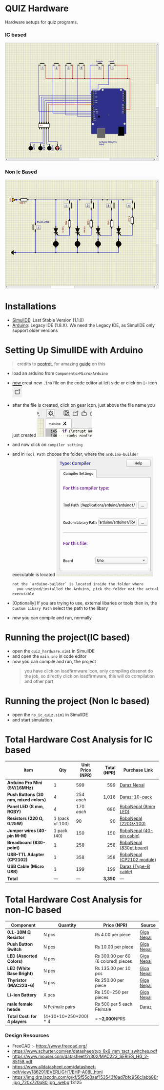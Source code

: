 # QUIZ Hardware
Hardware setups for quiz programs.
### IC based
![Quiz Image](imgs/quiz.png)

### Non Ic Based
![Quiz Image](imgs/no_ic_quiz.png) 


# Installations
- [SimulIDE](https://simulide.com/p/downloads/): Last Stable Version (1.1.0)
- [Arduino](https://www.arduino.cc/en/software/#legacy-ide-18x): Legacy IDE (1.8.X). We need the Legacy IDE, as SimulIDE only support older versions

# Setting Up SimulIDE with Arduino 
> credits to [pcotret](https://github.com/pcotret/), for amazing [guide](https://pcotret.github.io/simulide/) on this 
- load an arduino from `Components>Micro>Arduino`
- now creat new `.ino` file on the code editor at left side
    or click on `📁+` icon ![new_file](./imgs/new_file.png)
- after the file is created, click on gear icon, just above the 
  file name you just created ![gear](./imgs/tscreen.png)
- and now click on `compiler setting`
- and in `Tool Path` choose the folder, where the `arduino-builder` executable is located ![compiler](imgs/compiler.png)
      
      not the `arduino-builder` is located inside the folder where
        you unziped/installed the Arduino, pick the folder not the actual executable
- [Optionally] If you are trying to use, external libaries or tools
  then in, the `Custom Libary Path` select the path to the libary  
- now you can compile and run, normally


# Running the project(IC based)
- open the `quiz_hardware.sim1` in SimulIDE
- and open the `main.ino` in code editor
- now you can compile and run, the project
  > you have click on loadfirmware icon, only compiling dosenot
  > do the job, so directly click on loadfirmware, this will do compilation and other part
 
# Running the project (Non Ic based)
- open the `no_ic_quiz.sim1` in SimulIDE
- and start simulation



 # Total Hardware Cost Analysis for IC based

 | Item                                   | Qty             | Unit Price (NPR) | Total (NPR) | Purchase Link                                                                                                                                |
| -------------------------------------- | --------------- | ---------------- | ----------: | -------------------------------------------------------------------------------------------------------------------------------------------- |
| **Arduino Pro Mini (5V/16MHz)**        | 1               | 599              |         599 | [Daraz Nepal](https://www.daraz.com.np/products/arduino-pro-mini1-pcs-i129909126.html)                                                       |
| **Push Buttons (30 mm, mixed colors)** | 4               | 254 *each*       |       1,016 | [Daraz: 10-pack](https://www.daraz.com.np/products/30mm-10-color-push-button-for-arcade-game-joystick-controller-mame-i135223654.html)       |
| **Panel LED (8 mm, RGBY)**             | 4               | 170 *each*       |         680 | [RoboNepal (8mm LED)](https://robonepal.com/product/red-10-24v-8mm-led-metal-indicator-light/)                                               |
| **Resistors (220 Ω, 0.25W)**           | 1 (pack of 100) | 90               |          90 | [RoboNepal (220Ω×100)](http://robonepal.com/product/220-ohm-0-25w-metal-film-resistor-pack-of-100-2/)                                        |
| **Jumper wires (40-pin M–M)**          | 1 pack (40)     | 150              |         150 | [RoboNepal (40-pin cable)](https://robonepal.com/product/male-to-male-jumper-wires-40-pin-30cm/)                                             |
| **Breadboard (830-point)**             | 1               | 258              |         258 | [RoboNepal (830pt board)](https://robonepal.com/product/transparent-830-points-solderless-breadboard/)                                       |
| **USB–TTL Adapter (CP2102)**           | 1               | 358              |         358 | [RoboNepal (CP2102 module)](https://robonepal.com/product/cp2102-micro-usb-to-uart-ttl-module-6pin-serial-converter-uart-stc-replace-ft232/) |
| **USB Cable (Micro USB)**              | 1               | 199              |         199 | [Daraz (Type-B cable)](https://www.daraz.com.np/products/fast-charging-micro-usb-cable-type-b-i121880166.html)                               |
| **Total**                              | —               | —                |   **3,350** | —                                                                                                                                            |


 # Total Hardware Cost Analysis for non-IC based

 | Component                 | Quantity | Price (NPR) | Source                                                                                                                    |
| ------------------------- | -------- | ----------- | ------------------------------------------------------------------------------------------------------------------------- |
| **0.1-10M Ω Resistor**         | N pcs    | ₨ 4.00 per piece    | [Giga Nepal](https://www.giganepal.com/product/resistance-0-5w-0-1-10m-ohm-carbon-film-resistor/?v=584a79c5e916) |
| **Push Button Switch**    | N pcs    | ₨ 10.00 per piece    | [Giga Nepal](https://www.giganepal.com/product/push-switch-long-head-4-pin/?v=584a79c5e916)        |
| **LED (Assorted Colors)** | N pcs    | ₨ 300.00 per 60 (6 colored) pieces     | [Giga Nepal](https://www.giganepal.com/product/5mm-led-diffused-assorted-colors-10-pcs/)                                  |
| **LED (White Base Bright)** | N pcs    | ₨ 135.00 per 10 pcs     | [Giga Nepal](https://www.giganepal.com/product/3-volt-led-1-w-10-pcs/?v=584a79c5e916)                                  |
| **Thyristor (MAC223-6)**  | N pcs     | ₨ 250.00   per piece  | [Giga Nepal](https://www.giganepal.com/product/motorola-triac-silicon-bidirectional-triode-thyristors-25a-400v-mac223-6/) |
| **Li-ion Battery** | X pcs | Rs 150-250 per pieces | [Giga Nepal](https://www.giganepal.com/categories/battery-battery-chargers-nepal/rechargeable-lithium-ion-batteries-nepal/?v=584a79c5e916)
| **male female heade**| N Fe/male pairs | Rs 500 per 5 each Fe/male |[Daraz](https://www.daraz.lk/products/dc-jack-with-wire-male-and-female-5-pcs-socket-55x21mm-dc-power-pigtail-wire-connector-27cm-12v-5521mm-dc-male-plug-female-jack-i197984766-s1261556932.html)
| **Total Cost: for 4 players**| (4+10+10+250+200) * 4 | = **~2,000**NPRS


### Design Resources
- FreeCAD :- https://www.freecad.org/
- https://www.schurter.com/en/datasheet/typ_6x6_mm_tact_switches.pdf
- https://www.mouser.com/datasheet/2/302/MAC223_SERIES_HG_2-85158.pdf
- https://www.alldatasheet.com/datasheet-pdf/view/186291/EVERLIGHT/EHP-A08L.html
- https://img.drz.lazcdn.com/g/kf/Sf55c0aef153543f8ad7bfc956c1abb80r.jpg_720x720q80.jpg_.webp
13125